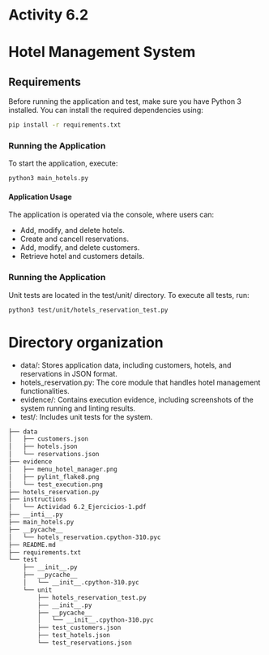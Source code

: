 # Activity 6.2
# Hotel Management System

## Requirements
Before running the application and test, make sure you have Python 3 installed. You can install the required dependencies using:

```sh
pip install -r requirements.txt
```

### Running the Application
To start the application, execute:

```sh
python3 main_hotels.py
```

#### Application Usage
The application is operated via the console, where users can:

- Add, modify, and delete hotels.
- Create and cancell reservations.
- Add, modify, and delete customers.
- Retrieve hotel and customers details.

### Running the Application
Unit tests are located in the test/unit/ directory. To execute all tests, run:
```sh
python3 test/unit/hotels_reservation_test.py
```
# Directory organization
- data/: Stores application data, including customers, hotels, and reservations in JSON format.
- hotels_reservation.py: The core module that handles hotel management functionalities.
- evidence/: Contains execution evidence, including screenshots of the system running and linting results.
- test/: Includes unit tests for the system.
```sh
├── data
│   ├── customers.json
│   ├── hotels.json
│   └── reservations.json
├── evidence
│   ├── menu_hotel_manager.png
│   ├── pylint_flake8.png
│   └── test_execution.png
├── hotels_reservation.py
├── instructions
│   └── Actividad 6.2_Ejercicios-1.pdf
├── __inti__.py
├── main_hotels.py
├── __pycache__
│   └── hotels_reservation.cpython-310.pyc
├── README.md
├── requirements.txt
└── test
    ├── __init__.py
    ├── __pycache__
    │   └── __init__.cpython-310.pyc
    └── unit
        ├── hotels_reservation_test.py
        ├── __init__.py
        ├── __pycache__
        │   └── __init__.cpython-310.pyc
        ├── test_customers.json
        ├── test_hotels.json
        └── test_reservations.json

```
